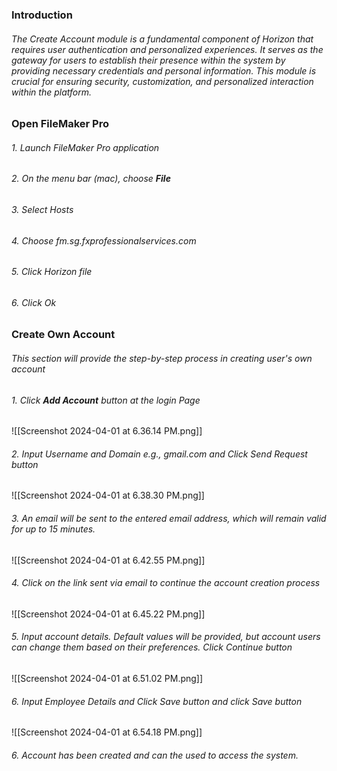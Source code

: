 ### Introduction
###### The Create Account module is a fundamental component of Horizon that requires user authentication and personalized experiences. It serves as the gateway for users to establish their presence within the system by providing necessary credentials and personal information. This module is crucial for ensuring security, customization, and personalized interaction within the platform.

### Open FileMaker Pro
###### 1. Launch FileMaker Pro application
###### 2. On the menu bar (mac), choose **File**

###### 3. Select Hosts
###### 4. Choose fm.sg.fxprofessionalservices.com
###### 5. Click Horizon file
###### 6. Click Ok

### Create Own Account
###### This section will provide the step-by-step process in creating user's own account
###### 1. Click **Add Account** button at the login Page

![[Screenshot 2024-04-01 at 6.36.14 PM.png]]

###### 2. Input Username and Domain e.g., gmail.com and Click Send Request button
![[Screenshot 2024-04-01 at 6.38.30 PM.png]]

###### 3. An email will be sent to the entered email address, which will remain valid for up to 15 minutes.

![[Screenshot 2024-04-01 at 6.42.55 PM.png]]

###### 4. Click on the link sent via email to continue the account creation process


![[Screenshot 2024-04-01 at 6.45.22 PM.png]]

###### 5. Input account details. Default values will be provided, but account users can change them based on their preferences. Click Continue button

![[Screenshot 2024-04-01 at 6.51.02 PM.png]]

###### 6. Input Employee Details and Click Save button and click Save button

![[Screenshot 2024-04-01 at 6.54.18 PM.png]]

###### 6. Account has been created and can the used to access the system.